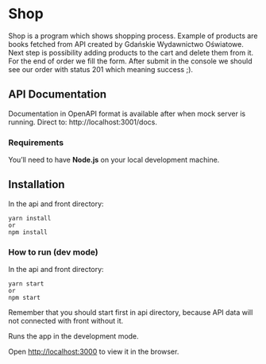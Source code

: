 # Shop

Shop is a program which shows shopping process. Example of products are books fetched from API created by Gdańskie Wydawnictwo Oświatowe.
Next step is possibility adding products to the cart and delete them from it. For the end of order we fill the form. After submit in the console we should see our order with status 201 which meaning success ;).

## API Documentation

Documentation in OpenAPI format is available after when mock server is running. Direct to: http://localhost:3001/docs.

### Requirements

You’ll need to have **Node.js** on your local development machine.

## Installation

In the api and front directory:

    yarn install
    or
    npm install

### How to run (dev mode)

In the api and front directory:

    yarn start
    or
    npm start

Remember that you should start first in api directory, because API data will not connected with front without it.

Runs the app in the development mode.

Open [http://localhost:3000](http://localhost:3000) to view it in the browser.
